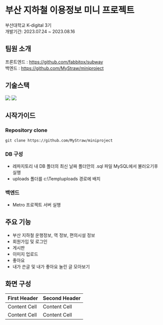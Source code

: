 # 부산 지하철 이용정보 미니 프로젝트
부산대학교 K-digital 3기  
개발기간: 2023.07.24 ~ 2023.08.16

## 팀원 소개
프론트엔드 : https://github.com/fabbitox/subway  
백엔드 : https://github.com/MyStraw/miniproject

## 기술스택
<img src="https://img.shields.io/badge/springboot-6DB33F?style=for-the-badge&logo=springboot&logoColor=white"> <img src="https://img.shields.io/badge/mysql-4479A1?style=for-the-badge&logo=mysql&logoColor=white">

## 시작가이드
### Repository clone
~~~
git clone https://github.com/MyStraw/miniproject
~~~
### DB 구성
- 레파지토리 내 DB 폴더의 최신 날짜 폴더안의 .sql 파일 MySQL에서 불러오기후 실행
- uploads 폴더를 c:\Temp\uploads 경로에 배치  


### 백엔드
- Metro 프로젝트 서버 실행

## 주요 기능
- 부산 지하철 운행정보, 역 정보, 편의시설 정보  
- 회원가입 및 로그인  
- 게시판
- 이미지 업로드  
- 좋아요  
- 내가 쓴글 및 내가 좋아요 눌린 글 모아보기  

## 화면 구성  
| First Header | Second Header |
| ------------ | ------------- |
| Content Cell | Content Cell  |
| Content Cell | Content Cell  |
